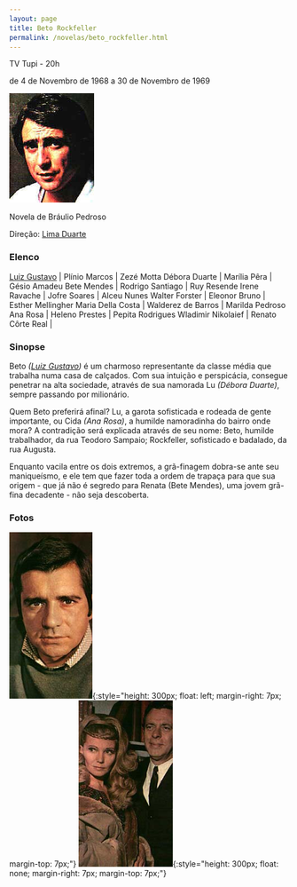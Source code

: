 ```yaml
---
layout: page
title: Beto Rockfeller
permalink: /novelas/beto_rockfeller.html
---
```


TV Tupi - 20h

de 4 de Novembro de 1968 a 30 de Novembro de 1969

![Beto Rockfeller](/novelas/img/beto_rockfeller_beto_h2.jpg)

Novela de Bráulio Pedroso

Direção: [Lima Duarte](/novelas/lima_duarte.html)

### Elenco

[Luiz Gustavo](/novelas/luiz_gustavo) | Plínio Marcos | Zezé Motta
Débora Duarte | Marília Pêra | Gésio Amadeu
Bete Mendes | Rodrigo Santiago | Ruy Resende
Irene Ravache | Jofre Soares | Alceu Nunes
Walter Forster | Eleonor Bruno | Esther Mellingher
Maria Della Costa | Walderez de Barros | Marilda Pedroso
Ana Rosa | Heleno Prestes | Pepita Rodrigues
Wladimir Nikolaief | Renato Côrte Real | 

### Sinopse

Beto *([Luiz Gustavo](/novelas/luiz_gustavo.html))* é um charmoso representante da classe média que trabalha numa casa de calçados. Com sua intuição e perspicácia, consegue penetrar na alta sociedade, através de sua namorada Lu *(Débora Duarte)*, sempre passando por milionário.

Quem Beto preferirá afinal? Lu, a garota sofisticada e rodeada de gente importante, ou Cida *(Ana Rosa)*, a humilde namoradinha do bairro onde mora? A contradição será explicada através de seu nome: Beto, humilde trabalhador, da rua Teodoro Sampaio; Rockfeller, sofisticado e badalado, da rua Augusta.

Enquanto vacila entre os dois extremos, a grã-finagem dobra-se ante seu maniqueísmo, e ele tem que fazer toda a ordem de trapaça para que sua origem - que já não é segredo para Renata (Bete Mendes), uma jovem grã-fina decadente - não seja descoberta.

### Fotos

![Plinío Marcos como parceiro de Beto Rockfeller](/novelas/img/beto_rockfeller_br2.jpg){:style="height: 300px; float: left; margin-right: 7px; margin-top: 7px;"}
![O belo casal Otávio e Maitê (Walter Forster e Maria de Adelaide Amaral)](/novelas/img/beto_rockfeller_br1.jpg){:style="height: 300px; float: none; margin-right: 7px; margin-top: 7px;"}

